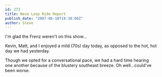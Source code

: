 ```yaml
---
id: 273
title: Neva Loop Ride Report
publish_date: "2007-06-18T19:38:00Z"
author: Steve
---
```

  
I'm glad the Frenz weren't on this show...

Kevin, Matt, and I enjoyed a mild (70s) day today, as opposed to the hot, hot day we had yesterday.

Though we opted for a conversational pace, we had a hard time hearing one another because of the blustery southeast breeze. Oh well...could've been worse.
